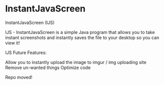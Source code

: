 InstantJavaScreen
=================

InstantJavaScreen (IJS)

IJS - InstantJavaScreen is a simple Java program that allows you to take instant screenshots and instantly saves the file to your desktop so you can view it!

IJS Future Features:

Allow you to instantly upload the image to imgur / img uploading site Remove un-wanted things Optimize code

Repo moved!
